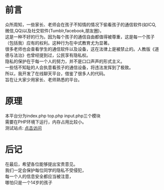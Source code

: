 # 前言
众所周知，一些家长、老师会在孩子不知情的情况下偷看孩子的通信软件(如ICQ,微信,QQ)以及社交软件(Tumblr,facebook,朋友圈)，    
这是一种不好的行为。因为每个孩子的通信自由都值得被尊重，这是每一个孩子（包括我）应有的权利。这种行为在中式教育尤为显著。  
很多老师也会查看学生的通信软件以及设备，这在法律上是被禁止的。人教版《道德与法治》也曾经提到过，公民享有隐私权。  
隐私的保护在于每一个人的努力，并不是口口声声的形式主义。  
一些恬不知耻的人会执意看孩子的通信设备，将违法发挥到了极致。  
所以，我开发了在线聊天平台，借鉴了很多人的代码。  
旨在让大家少用家长、老师熟悉的平台。  
# 原理  
本平台分为index.php top.php input.php三个模块  
需要在PHP环境下运行，内存占用比较小。  
测试站点: [点击访问](https://liuboyuan.fun/chat)  
# 后记
在最后，希望各位能够提出宝贵意见。  
我们一定会保护每位同学的隐私不受侵犯，  
每一个人的信息安全都应当被注意，  
哪怕只是一个14岁的孩子  

